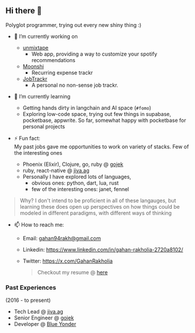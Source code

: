 ## Hi there 👋

Polyglot programmer, trying out every new shiny thing :) 

- 🔭 I’m currently working on
  - [unmixtape](https://unmixtape.roadmap-ai.tech)
    - Web app, providing a way to customize your spotify recommendations
  - [Moonshi](https://moonshi.roadmap-ai.tech)
    - Recurring expense trackr
  - [JobTrackr](https://jobtrackr.roadmap-ai.tech)
    - A personal no non-sense job trackr. 

- 🌱 I’m currently learning
  - Getting hands dirty in langchain and AI space (`#fomo`)
  - Exploring low-code space, trying out few things in supabase, pocketbase, appwrite. So far, somewhat happy with pocketbase for personal projects
- ⚡ Fun fact:  
		My past jobs gave me opportunities to work on variety of stacks. Few of the interesting ones 
  - Phoenix (Elixir), Clojure, go, ruby @ [gojek](https://www.gojek.io/)
  - ruby, react-native @ [jiva.ag](https://www.jiva.ag/)
  - Personally I have explored lots of languages, 
      - obvious ones: python, dart, lua, rust
      - few of the interesting ones: janet, fennel

> Why? I don't intend to be proficient in all of these langauges, but learning these
		does open up perspectives on how things could be modeled in different paradigms, with different
		ways of thinking

- 📫 How to reach me:
  - Email: gahan94rakh@gmail.com
  - Linkedin: https://www.linkedin.com/in/gahan-rakholia-2720a8102/
  - Twitter: https://x.com/GahanRakholia

	> Checkout my resume @ [here](./resume/gahan-rakholia-resume.pdf)

### Past Experiences
(2016 - to present)
* Tech Lead @ [jiva.ag](https://www.jiva.ag/)
* Senior Engineer @ [gojek](https://www.gojek.io/)
* Developer @ [Blue Yonder](https://blueyonder.com/)

<!--
**HandOfGod94/HandOfGod94** is a ✨ _special_ ✨ repository because its `README.md` (this file) appears on your GitHub profile.

Here are some ideas to get you started:

- 🔭 I’m currently working on ...
- 🌱 I’m currently learning ...
- 👯 I’m looking to collaborate on ...
- 🤔 I’m looking for help with ...
- 💬 Ask me about ...
- 📫 How to reach me: ...
- 😄 Pronouns: ...
- ⚡ Fun fact: ...
-->
